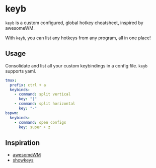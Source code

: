 # keyb

`keyb` is a custom configured, global hotkey cheatsheet, inspired by
awesomeWM.

With `keyb`, you can list any hotkeys from any program, all in one place!

## Usage
Consolidate and list all your custom keybindings in a config file. `keyb` supports yaml.

```yaml
tmux:
  prefix: ctrl + a
  keybinds:
    - command: split vertical
      key: "|"
    - command: split horizontal
      key: "-"
bspwm:
  keybinds:
    - command: open configs
	  key: super + z
```

## Inspiration
- [awesomeWM](https://github.com/awesomeWM/awesome)
- [showkeys](https://github.com/adamharmansky/showkeys)
